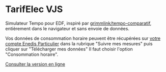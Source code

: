 # TarifElec VJS

Simulateur Tempo pour EDF, inspiré par [grimmlink/tempo-comparatif](https://github.com/grimmlink/tempo-comparatif), entièrement dans le navigateur et sans envoie de données.

Vos données de consommation horaire peuvent être récupérées sur [votre compte Enedis Particulier](https://mon-compte-particulier.enedis.fr/home-connectee/) dans la rubrique "Suivre mes mesures" puis cliquer sur "Télécharger mes données" Il faut choisir l'option "Consommation horaire".

[Consulter la version en ligne](https://tarifelec.vraiment.top/vjs/)
